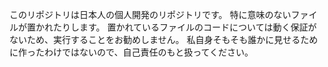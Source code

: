 このリポジトリは日本人の個人開発のリポジトリです。
特に意味のないファイルが置かれたりします。
置かれているファイルのコードについては動く保証がないため、実行することをお勧めしません。
私自身そもそも誰かに見せるために作ったわけではないので、自己責任のもと扱ってください。
